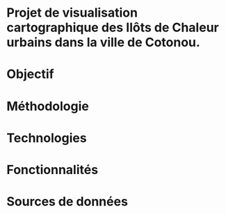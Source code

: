 # Projet de visualisation cartographique des Ilôts de Chaleur urbains dans la ville de Cotonou.

# Objectif


# Méthodologie



# Technologies



# Fonctionnalités



# Sources de données


